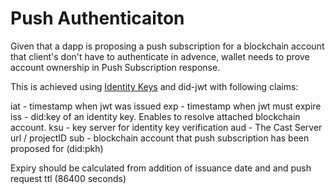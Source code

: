 # Push Authenticaiton

Given that a dapp is proposing a push subscription for a blockchain account that client's don't have to authenticate in advence, wallet needs to prove account ownership in Push Subscription response.

This is achieved using [Identity Keys](././servers/keys/identity-keys) and did-jwt with following claims:

iat - timestamp when jwt was issued
exp - timestamp when jwt must expire
iss - did:key of an identity key. Enables to resolve attached blockchain account.
ksu - key server for identity key verification
aud - The Cast Server url / projectID
sub - blockchain account that push subscription has been proposed for (did:pkh)

Expiry should be calculated from addition of issuance date and and push request ttl (86400 seconds)
 
